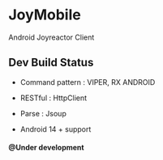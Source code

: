 # JoyMobile

Android Joyreactor Client

## Dev Build Status

- Command pattern : VIPER, RX ANDROID
- RESTful : HttpClient
- Parse : Jsoup

- Android 14 + support

#### @Under development
